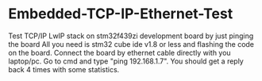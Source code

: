 # Embedded-TCP-IP-Ethernet-Test
Test TCP/IP LwIP stack on stm32f439zi development board by just pinging the board
All you need is stm32 cube ide v1.8 or less and flashing the code on the board.
Connect the board by ethernet cable directly with you laptop/pc.
Go to cmd and type "ping 192.168.1.7".
You should get a reply back 4 times with some statistics.

